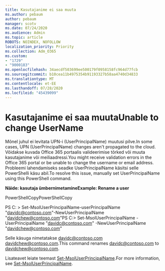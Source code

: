 ```yaml
---
title: Kasutajanime ei saa muuta
ms.author: pebaum
author: pebaum
manager: scotv
ms.date: 07/24/2020
ms.audience: Admin
ms.topic: article
ROBOTS: NOINDEX, NOFOLLOW
localization_priority: Priority
ms.collection: Adm_O365
ms.custom:
- "1729"
- "9000183"
ms.openlocfilehash: 34aecdf503699ee500179f0958158fc964d77fcb
ms.sourcegitcommit: b10cea11b4975354b91193327b58aa4740d34833
ms.translationtype: MT
ms.contentlocale: et-EE
ms.lasthandoff: 07/28/2020
ms.locfileid: "45439099"
---
```

# <a name="unable-to-change-username"></a><span data-ttu-id="25404-102">Kasutajanime ei saa muuta</span><span class="sxs-lookup"><span data-stu-id="25404-102">Unable to change UserName</span></span>

<span data-ttu-id="25404-103">Mõnel juhul ei levitata UPN-i (UserPrincipalName) muutusi pilve.</span><span class="sxs-lookup"><span data-stu-id="25404-103">In some cases, UPN (UserPrincipalName) changes aren't propagated to the cloud.</span></span> <span data-ttu-id="25404-104">Võidakse kuvada Office 365 portaalis valideerimise tõrked või muuta kasutajanime või meiliaadressi.</span><span class="sxs-lookup"><span data-stu-id="25404-104">You might receive validation errors in the Office 365 portal or be unable to change the username or email address.</span></span> <span data-ttu-id="25404-105">Probleemi lahendamiseks seadke UserPrincipalName käsitsi selle PowerShelli käsu abil.</span><span class="sxs-lookup"><span data-stu-id="25404-105">To resolve this issue, manually set UserPrincipalName using this PowerShell command.</span></span>

<span data-ttu-id="25404-106">**Näide: kasutaja ümbernimetamine**</span><span class="sxs-lookup"><span data-stu-id="25404-106">**Example: Rename a user**</span></span>

<span data-ttu-id="25404-107">PowerShellCopy</span><span class="sxs-lookup"><span data-stu-id="25404-107">PowerShellCopy</span></span>

<span data-ttu-id="25404-108">PS C: \> Set-MsolUserPrincipalName-userPrincipalName "davidc@contoso.com"-NewUserPrincipalName "davidchew@contoso.com"</span><span class="sxs-lookup"><span data-stu-id="25404-108">PS C:\> Set-MsolUserPrincipalName -UserPrincipalName "davidc@contoso.com" -NewUserPrincipalName "davidchew@contoso.com"</span></span>

<span data-ttu-id="25404-109">Selle käsuga nimetatakse davidc@contoso.com davidchew@contoso.com.</span><span class="sxs-lookup"><span data-stu-id="25404-109">This command renames davidc@contoso.com to davidchew@contoso.com.</span></span>

<span data-ttu-id="25404-110">Lisateavet leiate teemast [Set-MsolUserPrincipalName](https://docs.microsoft.com/powershell/module/msonline/set-msoluserprincipalname?view=azureadps-1.0).</span><span class="sxs-lookup"><span data-stu-id="25404-110">For more information, see [Set-MsolUserPrincipalName](https://docs.microsoft.com/powershell/module/msonline/set-msoluserprincipalname?view=azureadps-1.0).</span></span>